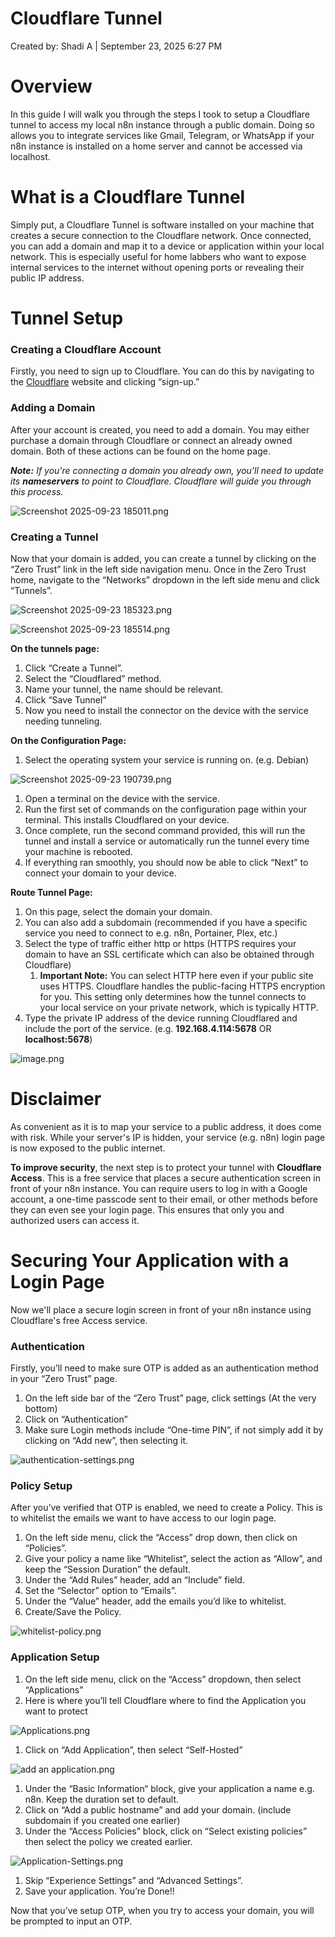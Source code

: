 # Cloudflare Tunnel

Created by: Shadi A | September 23, 2025 6:27 PM

# Overview

In this guide I will walk you through the steps I took to setup a Cloudflare tunnel to access my local n8n instance through a public domain. Doing so allows you to integrate services like Gmail, Telegram, or WhatsApp if your n8n instance is installed on a home server and cannot be accessed via localhost.

# What is a Cloudflare Tunnel

Simply put, a Cloudflare Tunnel is software installed on your machine that creates a secure connection to the Cloudflare network. Once connected, you can add a domain and map it to a device or application within your local network. This is especially useful for home labbers who want to expose internal services to the internet without opening ports or revealing their public IP address.

# Tunnel Setup

### Creating a Cloudflare Account

Firstly, you need to sign up to Cloudflare. You can do this by navigating to the [Cloudflare](https://dash.cloudflare.com/) website and clicking “sign-up.”

### Adding a Domain

After your account is created, you need to add a domain. You may either purchase a domain through Cloudflare or connect an already owned domain. Both of these actions can be found on the home page. 

***Note:**
If you're connecting a domain you already own, you'll need to update its **nameservers** to point to Cloudflare. Cloudflare will guide you through this process.*

![Screenshot 2025-09-23 185011.png](Screenshot_2025-09-23_185011.png)

### Creating a Tunnel

Now that your domain is added, you can create a tunnel by clicking on the “Zero Trust” link in the left side navigation menu. Once in the Zero Trust home, navigate to the “Networks” dropdown in the left side menu and click “Tunnels”.

![Screenshot 2025-09-23 185323.png](Screenshot_2025-09-23_185323.png)

![Screenshot 2025-09-23 185514.png](Screenshot_2025-09-23_185514.png)

**On the tunnels page:**

1. Click “Create a Tunnel”.
2. Select the “Cloudflared” method.
3. Name your tunnel, the name should be relevant.
4. Click “Save Tunnel”
5. Now you need to install the connector on the device with the service needing tunneling.

**On the Configuration Page:**

1. Select the operating system your service is running on. (e.g. Debian)

![Screenshot 2025-09-23 190739.png](Screenshot_2025-09-23_190739.png)

1. Open a terminal on the device with the service.
2. Run the first set of commands on the configuration page within your terminal. This installs Cloudflared on your device.
3. Once complete, run the second command provided, this will run the tunnel and install a service or automatically run the tunnel every time your machine is rebooted.
4. If everything ran smoothly, you should now be able to click “Next” to connect your domain to your device.

**Route Tunnel Page:**

1. On this page, select the domain your domain.
2. You can also add a subdomain (recommended if you have a specific service you need to connect to e.g. n8n, Portainer, Plex, etc.)
3. Select the type of traffic either http or https (HTTPS requires your domain to have an SSL certificate which can also be obtained through Cloudflare)
    1. **Important Note:** You can select HTTP here even if your public site uses HTTPS. Cloudflare handles the public-facing HTTPS encryption for you. This setting only determines how the tunnel connects to your local service on your private network, which is typically HTTP.
4. Type the private IP address of the device running Cloudflared and include the port of the service. (e.g. **192.168.4.114:5678** OR **localhost:5678**)

![image.png](image.png)

# Disclaimer

As convenient as it is to map your service to a public address, it does come with risk. While your server's IP is hidden, your service (e.g. n8n) login page is now exposed to the public internet.

**To improve security**, the next step is to protect your tunnel with **Cloudflare Access**. This is a free service that places a secure authentication screen in front of your n8n instance. You can require users to log in with a Google account, a one-time passcode sent to their email, or other methods before they can even see your login page. This ensures that only you and authorized users can access it.

# Securing Your Application with a Login Page

Now we'll place a secure login screen in front of your n8n instance using Cloudflare's free Access service.

### Authentication

Firstly, you’ll need to make sure OTP is added as an authentication method in your “Zero Trust” page.

1. On the left side bar of the “Zero Trust” page, click settings (At the very bottom)
2. Click on “Authentication”
3. Make sure Login methods include “One-time PIN”, if not simply add it by clicking on “Add new”, then selecting it.

![authentication-settings.png](authentication-settings.png)

### Policy Setup

After you’ve verified that OTP is enabled, we need to create a Policy. This is to whitelist the emails we want to have access to our login page.

1. On the left side menu, click the “Access” drop down, then click on “Policies”.
2. Give your policy a name like “Whitelist”, select the action as “Allow”, and keep the “Session Duration” the default.
3. Under the “Add Rules” header, add an “Include” field.
4. Set the “Selector” option to “Emails”.
5. Under the “Value” header, add the emails you’d like to whitelist.
6. Create/Save the Policy.

![whitelist-policy.png](whitelist-policy.png)

### Application Setup

1. On the left side menu, click on the “Access” dropdown, then select “Applications”
2. Here is where you’ll tell Cloudflare where to find the Application you want to protect

![Applications.png](Applications.png)

1. Click on “Add Application”, then select “Self-Hosted”

![add an application.png](add_an_application.png)

1. Under the “Basic Information“ block, give your application a name e.g. n8n. Keep the duration set to default.
2. Click on “Add a public hostname” and add your domain. (include subdomain if you created one earlier)
3. Under the “Access Policies” block, click on “Select existing policies” then select the policy we created earlier.

![Application-Settings.png](Application-Settings.png)

1. Skip “Experience Settings” and “Advanced Settings”.
2. Save your application. You’re Done!!

Now that you’ve setup OTP, when you try to access your domain, you will be prompted to input an OTP.
